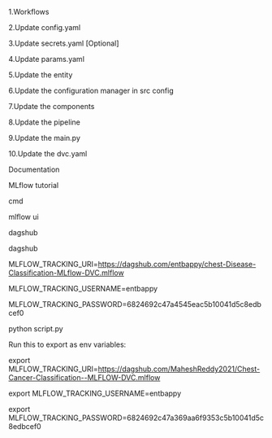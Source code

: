 1.Workflows

2.Update config.yaml

3.Update secrets.yaml [Optional]

4.Update params.yaml

5.Update the entity

6.Update the configuration manager in src config

7.Update the components

8.Update the pipeline

9.Update the main.py

10.Update the dvc.yaml








Documentation

MLflow tutorial

cmd

mlflow ui

dagshub

dagshub

MLFLOW_TRACKING_URI=https://dagshub.com/entbappy/chest-Disease-Classification-MLflow-DVC.mlflow

MLFLOW_TRACKING_USERNAME=entbappy

MLFLOW_TRACKING_PASSWORD=6824692c47a4545eac5b10041d5c8edbcef0

python script.py

Run this to export as env variables:

export MLFLOW_TRACKING_URI=https://dagshub.com/MaheshReddy2021/Chest-Cancer-Classification--MLFLOW-DVC.mlflow

export MLFLOW_TRACKING_USERNAME=entbappy 

export MLFLOW_TRACKING_PASSWORD=6824692c47a369aa6f9353c5b10041d5c8edbcef0

